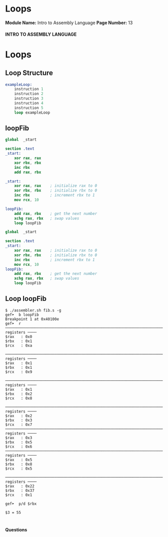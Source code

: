 <!--
 // Platform: Academy
// URL: https://academy.hackthebox.com/module/85/section/891
// Platform Version: V1
// Module ID: 85
// Module Name: Intro to Assembly Language
// Module Difficulty: Medium
// Section ID: 891
// Section Title: Loops
// Page Title: Intro to Assembly Language
// Page Number: 13
-->

# Loops

**Module Name:** Intro to Assembly Language **Page Number:** 13

#### INTRO TO ASSEMBLY LANGUAGE

# Loops

## Loop Structure

``` nasm
exampleLoop:
    instruction 1
    instruction 2
    instruction 3
    instruction 4
    instruction 5
    loop exampleLoop
```

## loopFib

``` nasm
global  _start

section .text
_start:
    xor rax, rax
    xor rbx, rbx
    inc rbx
    add rax, rbx
```

``` nasm
_start:
    xor rax, rax    ; initialize rax to 0
    xor rbx, rbx    ; initialize rbx to 0
    inc rbx         ; increment rbx to 1
    mov rcx, 10
```

``` nasm
loopFib:
    add rax, rbx    ; get the next number
    xchg rax, rbx   ; swap values
    loop loopFib
```

``` nasm
global  _start

section .text
_start:
    xor rax, rax    ; initialize rax to 0
    xor rbx, rbx    ; initialize rbx to 0
    inc rbx         ; increment rbx to 1
    mov rcx, 10
loopFib:
    add rax, rbx    ; get the next number
    xchg rax, rbx   ; swap values
    loop loopFib
```

## Loop loopFib

```undefined
$ ./assembler.sh fib.s -g
gef➤  b loopFib
Breakpoint 1 at 0x40100e
gef➤  r
───────────────────────────────────────────────────────────────────────────────────── registers ────
$rax   : 0x0
$rbx   : 0x1
$rcx   : 0xa
```

```undefined
───────────────────────────────────────────────────────────────────────────────────── registers ────
$rax   : 0x1
$rbx   : 0x1
$rcx   : 0x9
```

```undefined
───────────────────────────────────────────────────────────────────────────────────── registers ────
$rax   : 0x1
$rbx   : 0x2
$rcx   : 0x8
```

```undefined
───────────────────────────────────────────────────────────────────────────────────── registers ────
$rax   : 0x2
$rbx   : 0x3
$rcx   : 0x7
───────────────────────────────────────────────────────────────────────────────────── registers ────
$rax   : 0x3
$rbx   : 0x5
$rcx   : 0x6
───────────────────────────────────────────────────────────────────────────────────── registers ────
$rax   : 0x5
$rbx   : 0x8
$rcx   : 0x5
```

```undefined
───────────────────────────────────────────────────────────────────────────────────── registers ────
$rax   : 0x22
$rbx   : 0x37
$rcx   : 0x1
```

``` shell-session
gef➤  p/d $rbx

$3 = 55
```

# 

# 

#### Questions

####